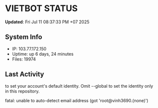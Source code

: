 # VIETBOT STATUS
**Updated**: Fri Jul 11 08:37:33 PM +07 2025

## System Info
- IP: 103.77.172.150
- Uptime: up 6 days, 24 minutes
- Files: 19974

## Last Activity

to set your account's default identity.
Omit --global to set the identity only in this repository.

fatal: unable to auto-detect email address (got 'root@vinh3690.(none)')

